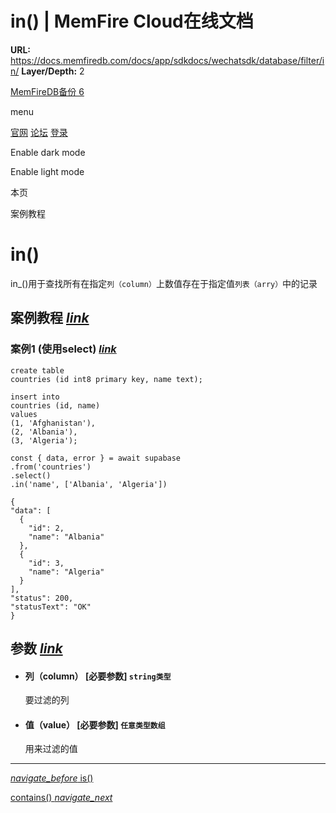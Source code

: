 # in() | MemFire Cloud在线文档

**URL:** https://docs.memfiredb.com/docs/app/sdkdocs/wechatsdk/database/filter/in/
**Layer/Depth:** 2

[MemFireDB备份 6](/)

menu

[官网](https://memfiredb.com/)
[论坛](https://community.memfiredb.com/)
[登录](https://cloud.memfiredb.com/auth/login)

Enable dark mode

Enable light mode

本页

案例教程

# in()

in\_()用于查找所有在指定`列（column）`上数值存在于指定值`列表（arry）`中的记录

## 案例教程 [*link*](#%e6%a1%88%e4%be%8b%e6%95%99%e7%a8%8b)

### 案例1 (使用select) [*link*](#%e6%a1%88%e4%be%8b1-%e4%bd%bf%e7%94%a8select)

```
create table
countries (id int8 primary key, name text);

insert into
countries (id, name)
values
(1, 'Afghanistan'),
(2, 'Albania'),
(3, 'Algeria');
```

```
const { data, error } = await supabase
.from('countries')
.select()
.in('name', ['Albania', 'Algeria'])
```

```
{
"data": [
  {
    "id": 2,
    "name": "Albania"
  },
  {
    "id": 3,
    "name": "Algeria"
  }
],
"status": 200,
"statusText": "OK"
}
```

## 参数 [*link*](#%e5%8f%82%e6%95%b0)

* #### 列（column） [必要参数] `string类型`

  要过滤的列
* #### 值（value） [必要参数] `任意类型数组`

  用来过滤的值

---

[*navigate\_before* is()](/docs/app/sdkdocs/wechatsdk/database/filter/is/)

[contains() *navigate\_next*](/docs/app/sdkdocs/wechatsdk/database/filter/contains/)